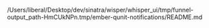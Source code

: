 /Users/liberal/Desktop/dev/sinatra/wisper/whisper_ui/tmp/funnel-output_path-HmCUkNPn.tmp/ember-qunit-notifications/README.md